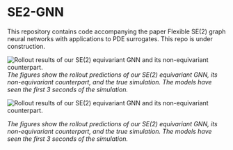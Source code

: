 # SE2-GNN
This repository contains code accompanying the paper Flexible SE(2) graph neural networks with applications to PDE surrogates. This repo is under construction.


![Rollout results of our SE(2) equivariant GNN and its non-equivariant counterpart.](images/sim1.gif)*The figures show the rollout predictions of our SE(2) equivariant GNN, its non-equivariant counterpart, and the true simulation. The models have seen the first 3 seconds of the simulation.*




![Rollout results of our SE(2) equivariant GNN and its non-equivariant counterpart.](images/scatter_sim_smoke8.gif)

*The figures show the rollout predictions of our SE(2) equivariant GNN, its non-equivariant counterpart, and the true simulation. The models have seen the first 3 seconds of the simulation.*

